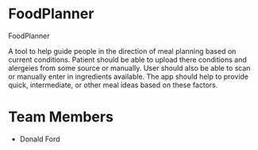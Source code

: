 # FoodPlanner
FoodPlanner


A tool to help guide people in the direction of meal planning based on current conditions. Patient should be able to upload there conditions and alergeies from some source or manually. User should also be able to scan or manually enter in ingredients available. The app should help to provide quick, intermediate, or other meal ideas based on these factors.

# Team Members
- Donald Ford
